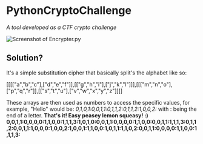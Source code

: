 # PythonCryptoChallenge
*A tool developed as a CTF crypto challenge*

![Screenshot of Encrypter.py](https://i.imgur.com/s19YlVg.png)

## Solution?

It's a simple substitution cipher that basically split's the alphabet like so:

[[[["a","b","c"],["d","e","f"]],[["g","h","i"],["j","k","l"]]],[[["m","n","o"],["p","q","r"]],[["s","t","u"],["v","w","x","y","z"]]]]

These arrays are then used as numbers to access the specific values, for example, "Hello" would be:
*0,1,0,1:0,0,1,1:0,1,1,2:0,1,1,2:1,0,0,2:*  with : being the end of a letter. 
**That's it! Easy peasey lemon squeasy!  :)**
**0,0,1,1:0,0,0,0:1,1,0,0:1,1,1,3:1,0,1,0:0,0,1,1:0,0,0,0:1,1,0,0:0,0,1,1:1,1,1,3:0,1,1,2:0,0,1,1:1,0,0,0:1,0,0,2:1,0,0,1:1,1,0,0:1,0,1,1:1,1,0,2:0,0,1,1:0,0,0,0:1,1,0,0:1,1,1,3:**
